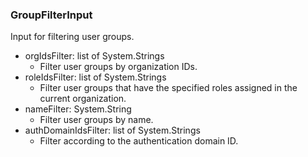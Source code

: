 ### GroupFilterInput
Input for filtering user groups.

- orgIdsFilter: list of System.Strings
  - Filter user groups by organization IDs.
- roleIdsFilter: list of System.Strings
  - Filter user groups that have the specified roles assigned in the current
 organization.
- nameFilter: System.String
  - Filter user groups by name.
- authDomainIdsFilter: list of System.Strings
  - Filter according to the authentication domain ID.
